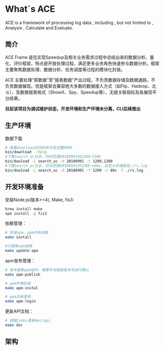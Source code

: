 # What`s ACE
ACE is a framework of processing log data  , including , but not limited to , Analysis , Calculate and Evaluate.

## 简介
ACE Frame 是在实现Speedup及相关业务需求过程中总结出来的数据分析、量化、评价框架，特点是开放处理过程，满足更多业务角色快速参与数据分析。框架主要聚焦数据处理、数据分析、任务调度等过程的模块化封装。

ACE 主要处理“原数据”至“报表数据”产出过程，不负责数据存储及数据通路，不负责数据展现。但是框架会兼容绝大多数的数据接入方式（如Ftp、Hadoop、北斗），及数据报表格式（ShowX、Spy、Speedup等），无缝关联指标及各展现平台结果。


**目前该项目为调试维护状态，开发环境和生产环境未分离，CLI后续推出**


## 生产环境

数据下载

```bash
# 查看download支持的命令及完整DEMO
bin/download --help
#下载search_ac日志，时间范围20180901的1200~1300
bin/dowload -i search_ac -d 20180901 -t 1200,1300
#下载search_ac日志，时间范围20180901的1200~+60s，自定义存储路径./rs.log
bin/dowload -i search_ac -d 20180901 -t 1200 -r 60s -f ./rs.log
```



## 开发环境准备

安装Node.js(版本>=4), Make, fis3:

```bash
brew install make
npm install -g fis3
```

依赖管理：

```bash
# 安装npm、apm所有依赖
make install

#只更新npm依赖
make update-apm
```

apm发布管理：

```bash
# 发布更新apm组件，需要手动更新版本号进行确认
make apm-publish

# apm环境安装
make apm-instal

# apm注册登录
make apm-login
```


更新API文档：

```bash
# 根据jsdoc更新doc/api
make doc
```

## 架构